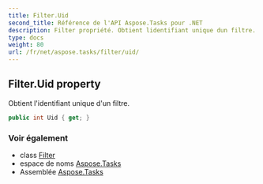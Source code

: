 ```yaml
---
title: Filter.Uid
second_title: Référence de l'API Aspose.Tasks pour .NET
description: Filter propriété. Obtient lidentifiant unique dun filtre.
type: docs
weight: 80
url: /fr/net/aspose.tasks/filter/uid/
---
```

## Filter.Uid property

Obtient l'identifiant unique d'un filtre.

```csharp
public int Uid { get; }
```

### Voir également

* class [Filter](../)
* espace de noms [Aspose.Tasks](../../filter/)
* Assemblée [Aspose.Tasks](../../../)


